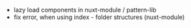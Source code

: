 - lazy load components in nuxt-module / pattern-lib
- fix error, when using index - folder structures (nuxt-module)
